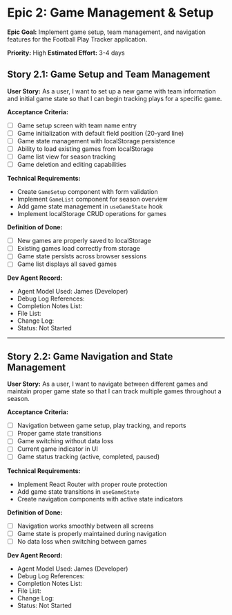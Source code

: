 # Epic 2: Game Management & Setup

**Epic Goal:** Implement game setup, team management, and navigation features for the Football Play Tracker application.

**Priority:** High
**Estimated Effort:** 3-4 days

## Story 2.1: Game Setup and Team Management

**User Story:** As a user, I want to set up a new game with team information and initial game state so that I can begin tracking plays for a specific game.

**Acceptance Criteria:**
- [ ] Game setup screen with team name entry
- [ ] Game initialization with default field position (20-yard line)
- [ ] Game state management with localStorage persistence
- [ ] Ability to load existing games from localStorage
- [ ] Game list view for season tracking
- [ ] Game deletion and editing capabilities

**Technical Requirements:**
- Create `GameSetup` component with form validation
- Implement `GameList` component for season overview
- Add game state management in `useGameState` hook
- Implement localStorage CRUD operations for games

**Definition of Done:**
- [ ] New games are properly saved to localStorage
- [ ] Existing games load correctly from storage
- [ ] Game state persists across browser sessions
- [ ] Game list displays all saved games

**Dev Agent Record:**
- Agent Model Used: James (Developer)
- Debug Log References: 
- Completion Notes List:
- File List:
- Change Log:
- Status: Not Started

---

## Story 2.2: Game Navigation and State Management

**User Story:** As a user, I want to navigate between different games and maintain proper game state so that I can track multiple games throughout a season.

**Acceptance Criteria:**
- [ ] Navigation between game setup, play tracking, and reports
- [ ] Proper game state transitions
- [ ] Game switching without data loss
- [ ] Current game indicator in UI
- [ ] Game status tracking (active, completed, paused)

**Technical Requirements:**
- Implement React Router with proper route protection
- Add game state transitions in `useGameState`
- Create navigation components with active state indicators

**Definition of Done:**
- [ ] Navigation works smoothly between all screens
- [ ] Game state is properly maintained during navigation
- [ ] No data loss when switching between games

**Dev Agent Record:**
- Agent Model Used: James (Developer)
- Debug Log References: 
- Completion Notes List:
- File List:
- Change Log:
- Status: Not Started 